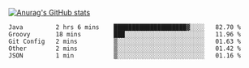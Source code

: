[![Anurag's GitHub stats](https://github-readme-stats.vercel.app/api?username=sebasphere&count_private=true&theme=tokyonight)](https://github.com/anuraghazra/github-readme-stats)

<!--START_SECTION:waka-->
```text
Java         2 hrs 6 mins    ████████████████████▓░░░░   82.70 % 
Groovy       18 mins         ███░░░░░░░░░░░░░░░░░░░░░░   11.96 % 
Git Config   2 mins          ▒░░░░░░░░░░░░░░░░░░░░░░░░   01.63 % 
Other        2 mins          ▒░░░░░░░░░░░░░░░░░░░░░░░░   01.42 % 
JSON         1 min           ▒░░░░░░░░░░░░░░░░░░░░░░░░   01.16 % 
```
<!--END_SECTION:waka-->
